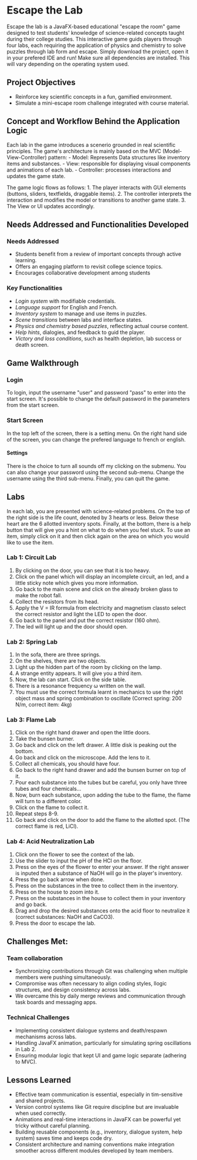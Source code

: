 # Escape the Lab
Escape the lab is a JavaFX-based educational "escape the room" game designed to test students' knowledge of science-related concepts taught during their college studies. This interactive game guids players through four labs, each requiring the application of physics and chemistry to solve puzzles through lab form and escape. Simply download the project, open it in your prefered IDE and run! Make sure all dependencies are installed. This will vary depending on the operating system used.

## Project Objectives
- Reinforce key scientific concepts in a fun, gamified environment.
- Simulate a mini-escape room challenge integrated with course material.

## Concept and Workflow Behind the Application Logic 
Each lab in the game introduces a scenerio grounded in real scientific principles. The game's architecture is mainly based on the MVC (Model-View-Controller) pattern:
    - Model: Represents Data structures like inventory items and substances.
    - View: responsible for displaying visual components and animations of each lab.
    - Controller: processes interactions and updates the game state.
    
The game logic flows as follows:
    1. The player interacts with GUI elements (buttons, sliders, textfields, draggable items).
    2. The controller interprets the interaction and modifies the model or transitions to another game state.
    3. The View or UI updates accordingly.

## Needs Addressed and Functionalities Developed
### Needs Addressed
- Students benefit from a review of important concepts through active learning.
- Offers an engaging platform to revisit college science topics.
- Encourages collaborative development among students

### Key Functionalities
- *Login system* with modifiable credentials.
- *Language support* for English and French.
- *Inventory system* to manage and use items in puzzles.
- *Scene transitions* between labs and interface states.
- *Physics and chemistry based puzzles*, reflecting actual course content.
- *Help hints*, dialogies, and feedback to guid the player.
- *Victory and loss conditions*, such as health depletion, lab success or death screen.

## Game Walkthrough
### Login
To login, input the username "user" and password "pass" to enter into the start screen. It's possible to change the default password in the parameters from the start screen.

### Start Screen
In the top left of the screen, there is a setting menu. On the right hand side of the screen, you can change the prefered language to french or english.

#### Settings
There is the choice to turn all sounds off my clicking on the submenu. You can also change your password using the second sub-menu. Change the username using the third sub-menu. Finally, you can quit the game.

## Labs
In each lab, you are presented with science-related problems. On the top of the right side is the life count, denoted by 3 hearts or less. Below these heart are the 6 allotted inventory spots. Finally, at the bottom, there is a help button that will give you a hint on what to do when you feel stuck.
To use an item, simply click on it and then click again on the area on which you would like to use the item.

### Lab 1: Circuit Lab
1. By clicking on the door, you can see that it is too heavy.
2. Click on the panel which will display an incomplete circuit, an led, and a little sticky note which gives you more information.
3. Go back to the main scene and click on the already broken glass to make the robot fall.
4. Collect the resistors from its head.
5. Apply the V = IR formula from electricity and magnetism classto select the correct resistor and light the LED to open the door.
6. Go back to the panel and put the correct resistor (160 ohm).
7. The led will light up and the door should open.

### Lab 2: Spring Lab
1. In the sofa, there are three springs.
2. On the shelves, there are two objects.
3. Light up the hidden part of the room by clicking on the lamp.
4. A strange entity appears. It will give you a third item.
5. Now, the lab can start. Click on the side table.
6. There is a resonance frequency ω written on the wall.
7. You must use the correct formula learnt in mechanics to use the right object mass and spring combination to oscillate (Correct spring: 200 N/m, correct item: 4kg)

### Lab 3: Flame Lab
1. Click on the right hand drawer and open the little doors.
2. Take the bunsen burner.
3. Go back and click on the left drawer. A little disk is peaking out the bottom.
4. Go back and click on the microscope. Add the lens to it.
5. Collect all chemicals, you should have four.
6. Go back to the right hand drawer and add the bunsen burner on top of it.
7. Pour each substance into the tubes but be careful, you only have three tubes and four chemicals...
8. Now, burn each substance, upon adding the tube to the flame, the flame will turn to a different color.
9. Click on the flame to collect it.
10. Repeat steps 8-9.
11. Go back and click on the door to add the flame to the allotted spot. (The correct flame is red, LiCl).

### Lab 4: Acid Neutralization Lab
1. Click onn the flower to see the context of the lab.
2. Use the slider to input the pH of the HCl on the floor.
3. Press on the eyes of the flower to enter your answer. If the right answer is inputed then a substance of NaOH will go in the player's inventory.
4. Press the go back arrow when done.
5. Press on the substances in the tree to collect them in the inventory.
6. Press on the house to zoom into it.
7. Press on the substances in the house to collect them in your inventory and go back.
8. Drag and drop the desired substances onto the acid floor to neutralize it (correct substances: NaOH and CaCO3).
9. Press the door to escape the lab.

## Challenges Met:
### Team collaboration
- Synchronizing contributions through Git was challenging when multiple members were pushing simultaneously.
- Compromise was often necessary to align coding styles, llogic structures, and design consistency across labs.
- We overcame this by daily merge reviews and communication through task boards and messaging apps.

### Technical Challenges
- Implementing consistent dialogue systems and death/respawn mechanisms across labs.
- Handling JavaFX animation, particularly for simulating spring oscillations in Lab 2.
- Ensuring modular logic that kept UI and game logic separate (adhering to MVC).

## Lessons Learned
- Effective team communication is essential, especially in tim-sensitive and shared projects.
- Version control systems like Git require discipline but are invaluable when used correctly.
- Animations and real-time interactions in JavaFX can be powerful yet tricky without careful planning.
- Building reusable components (e.g., inventory, dialogue system, help system) saves time and keeps code dry.
- Consistent architecture and naming conventions make integration smoother across different modules developed by team members.
    

